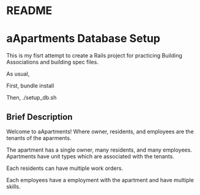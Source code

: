 # README

# aApartments Database Setup

This is my fisrt attempt to create a Rails project for practicing Building Associations and building spec files.

As usual,

First, 
    bundle install

Then, 
    ./setup_db.sh

## Brief Description

Welcome to aApartments! Where owner, residents, and employees are the tenants of the aparments.

The apartment has a single owner, many residents, and many employees. Apartments have unit types which are associated with the tenants.

Each residents can have multiple work orders. 

Each employees have a employment with the apartment and have multiple skills.

